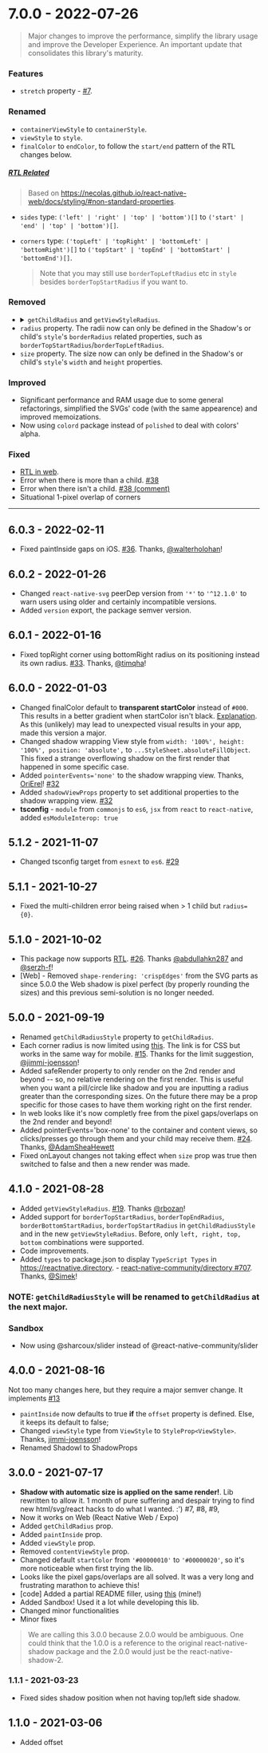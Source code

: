 # 7.0.0 - 2022-07-26
> Major changes to improve the performance, simplify the library usage and improve the Developer Experience. An important update that consolidates this library's maturity.

### Features
* `stretch` property - [#7](https://github.com/SrBrahma/react-native-shadow-2/issues/7#issuecomment-899784537).

### Renamed
* `containerViewStyle` to `containerStyle`.
* `viewStyle` to `style`.
* `finalColor` to `endColor`, to follow the `start/end` pattern of the RTL changes below.
##### [RTL Related](https://reactnative.dev/blog/2016/08/19/right-to-left-support-for-react-native-apps)
> Based on https://necolas.github.io/react-native-web/docs/styling/#non-standard-properties.
* `sides` type: `('left' | 'right' | 'top' | 'bottom')[]` to `('start' | 'end' | 'top' | 'bottom')[]`.
* `corners` type: `('topLeft' | 'topRight' | 'bottomLeft' | 'bottomRight')[]` to `('topStart' | 'topEnd' | 'bottomStart' | 'bottomEnd')[]`.

  > Note that you may still use `borderTopLeftRadius` etc in `style` besides `borderTopStartRadius` if you want to.

### Removed
<ul>
<li>
<details>
<summary><code>getChildRadius</code> and <code>getViewStyleRadius</code>.</summary>
Properties removed for the sake of simplicity of this package. Probably no one used them anyway. If you did use them and want or need them, open an issue about it with your use case. They are always active now. Before, they were active by default.
</details>
</li>
<li><code>radius</code> property. The radii now can only be defined in the Shadow's or child's <code>style</code>'s <code>borderRadius</code> related properties, such as <code>borderTopStartRadius</code>/<code>borderTopLeftRadius</code>.
<li><code>size</code> property. The size now can only be defined in the Shadow's or child's <code>style</code>'s <code>width</code> and <code>height</code> properties.
</ul>

### Improved
* Significant performance and RAM usage due to some general refactorings, simplified the SVGs' code (with the same appearence) and improved memoizations.
* Now using `colord` package instead of `polished` to deal with colors' alpha.

### Fixed
* [RTL in web](https://github.com/necolas/react-native-web/issues/2350#issuecomment-1193642853).
* Error when there is more than a child. [#38](https://github.com/SrBrahma/react-native-shadow-2/issues/38)
* Error when there isn't a child. [#38 (comment)](https://github.com/SrBrahma/react-native-shadow-2/issues/38#issuecomment-1059716569)
* Situational 1-pixel overlap of corners
<hr/>

## 6.0.3 - 2022-02-11
* Fixed paintInside gaps on iOS. [#36](https://github.com/SrBrahma/react-native-shadow-2/issues/36). Thanks, [@walterholohan](https://github.com/walterholohan)!

## 6.0.2 - 2022-01-26
* Changed `react-native-svg` peerDep version from `'*'` to `'^12.1.0'` to warn users using older and certainly incompatible versions.
* Added `version` export, the package semver version.

## 6.0.1 - 2022-01-16
* Fixed topRight corner using bottomRight radius on its positioning instead its own radius. [#33](https://github.com/SrBrahma/react-native-shadow-2/pull/33). Thanks, [@timqha](https://github.com/timqha)!

## 6.0.0 - 2022-01-03
* Changed finalColor default to **transparent startColor** instead of `#000`. This results in a better gradient when startColor isn't black. [Explanation](https://github.com/SrBrahma/react-native-shadow-2/issues/31#issuecomment-985578972). As this (unlikely) may lead to unexpected visual results in your app, made this version a major.
* Changed shadow wrapping View style from `width: '100%', height: '100%', position: 'absolute',` to `...StyleSheet.absoluteFillObject`. This fixed a strange overflowing shadow on the first render that happened in some specific case.
* Added `pointerEvents='none'` to the shadow wrapping view. Thanks, [OriErel](https://github.com/OriErel)! [#32](https://github.com/SrBrahma/react-native-shadow-2/pull/32)
* Added `shadowViewProps` property to set additional properties to the shadow wrapping view. [#32](https://github.com/SrBrahma/react-native-shadow-2/pull/32)
* **tsconfig** - `module` from `commonjs` to `es6`, `jsx` from `react` to `react-native`, added `esModuleInterop: true`

## 5.1.2 - 2021-11-07
* Changed tsconfig target from `esnext` to `es6`. [#29](https://github.com/SrBrahma/react-native-shadow-2/issues/29)

## 5.1.1 - 2021-10-27
* Fixed the multi-children error being raised when > 1 child but `radius={0}`.

## 5.1.0 - 2021-10-02
* This package now supports [RTL](https://reactnative.dev/blog/2016/08/19/right-to-left-support-for-react-native-apps). [#26](https://github.com/SrBrahma/react-native-shadow-2/issues/26). Thanks [@abdullahkn287](abdullahkn287) and [@serzh-f](https://github.com/serzh-f)!
* [Web] - Removed `shape-rendering: 'crispEdges'` from the SVG parts as since 5.0.0 the Web shadow is pixel perfect (by properly rounding the sizes) and this previous semi-solution is no longer needed.

## 5.0.0 - 2021-09-19
* Renamed `getChildRadiusStyle` property to `getChildRadius`.
* Each corner radius is now limited using [this](https://css-tricks.com/what-happens-when-border-radii-overlap/). The link is for CSS but works in the same way for mobile. [#15](https://github.com/SrBrahma/react-native-shadow-2/issues/15). Thanks for the limit suggestion, [@jimmi-joensson](https://github.com/jimmi-joensson)!
* Added safeRender property to only render on the 2nd render and beyond -- so, no relative rendering on the first render. This is useful when you want a pill/circle like shadow and you are inputting a radius greater than the corresponding sizes. On the future there may be a prop specific for those cases to have them working right on the first render.
* In web looks like it's now completly free from the pixel gaps/overlaps on the 2nd render and beyond!
* Added pointerEvents='box-none' to the container and content views, so clicks/presses go through them and your child may receive them. [#24](https://github.com/SrBrahma/react-native-shadow-2/issues/24). Thanks, [@AdamSheaHewett](https://github.com/AdamSheaHewett)
* Fixed onLayout changes not taking effect when `size` prop was true then switched to false and then a new render was made.


## 4.1.0 - 2021-08-28
* Added `getViewStyleRadius`. [#19](https://github.com/SrBrahma/react-native-shadow-2/issues/19). Thanks [@rbozan](https://github.com/rbozan)!
* Added support for `borderTopStartRadius`, `borderTopEndRadius`, `borderBottomStartRadius`, `borderTopStartRadius` in `getChildRadiusStyle` and in the new `getViewStyleRadius`. Before, only `left, right, top, bottom` combinations were supported.
* Code improvements.
* Added `types` to package.json to display `TypeScript Types` in https://reactnative.directory. - [react-native-community/directory #707](https://github.com/react-native-community/directory/pull/707#issuecomment-906719165). Thanks, [@Simek](https://github.com/Simek)!

### NOTE: `getChildRadiusStyle` will be renamed to `getChildRadius` at the next major.

### Sandbox
* Now using @sharcoux/slider instead of @react-native-community/slider

## 4.0.0 - 2021-08-16
Not too many changes here, but they require a major semver change. It implements [#13](https://github.com/SrBrahma/react-native-shadow-2/issues/13)

* `paintInside` now defaults to true **if** the `offset` property is defined. Else, it keeps its default to false;
* Changed `viewStyle` type from `ViewStyle` to `StyleProp<ViewStyle>`. Thanks, [jimmi-joensson](https://github.com/jimmi-joensson)!
* Renamed ShadowI to ShadowProps

## 3.0.0 - 2021-07-17

* **Shadow with automatic size is applied on the same render!**. Lib rewritten to allow it. 1 month of pure suffering and despair trying to find new html/svg/react hacks to do what I wanted. :') #7, #8, #9,
* Now it works on Web (React Native Web / Expo)
* Added `getChildRadius` prop.
* Added `paintInside` prop.
* Added `viewStyle` prop.
* Removed `contentViewStyle` prop.
* Changed default `startColor` from `'#00000010'` to `'#00000020'`, so it's more noticeable when first trying the lib.
* Looks like the pixel gaps/overlaps are all solved. It was a very long and frustrating marathon to achieve this!
* [code] Added a partial README filler, using [this](https://github.com/tgreyuk/typedoc-plugin-markdown/issues/59#issuecomment-867300957) (mine!)
* Added Sandbox! Used it a lot while developing this lib.
* Changed minor functionalities
* Minor fixes

> We are calling this 3.0.0 because 2.0.0 would be ambiguous. One could think that the 1.0.0 is a reference to the original react-native-shadow package and the 2.0.0 would just be the react-native-shadow-2.


### 1.1.1 - 2021-03-23

* Fixed sides shadow position when not having top/left side shadow.

## 1.1.0 - 2021-03-06

* Added offset
